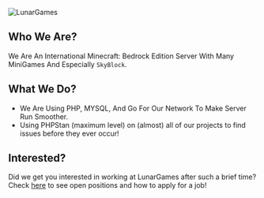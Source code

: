 ![LunarGames](https://media.discordapp.net/attachments/944446297442746369/984683285823225876/20220520_152445_1.png?width=956&height=153)
## Who We Are?

We Are An International Minecraft: Bedrock Edition Server
With Many MiniGames And Especially `SkyBlock`.

## What We Do?

* We Are Using PHP, MYSQL, And Go For Our Network To Make Server Run Smoother.
* Using PHPStan (maximum level) on (almost) all of our projects to find issues before they ever occur!

## Interested?

Did we get you interested in working at LunarGames after such a brief time? Check [here](https://discord.gg/lgop) to see open positions and how to apply for a job!

